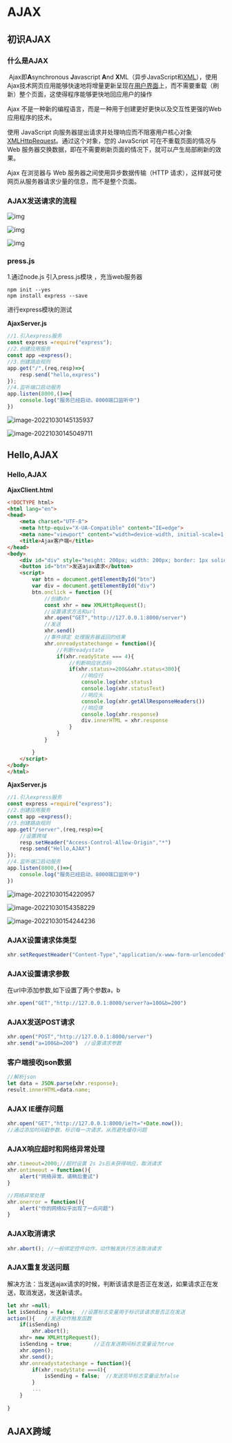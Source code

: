 # AJAX

## 初识AJAX

### 什么是AJAX

​	Ajax即**A**synchronous **J**avascript **A**nd **X**ML（异步JavaScript和[XML](https://baike.baidu.com/item/XML/86251?fromModule=lemma_inlink)），使用Ajax技术网页应用能够快速地将增量更新呈现在[用户界面](https://baike.baidu.com/item/用户界面/6582461?fromModule=lemma_inlink)上，而不需要重载（刷新）整个页面，这使得程序能够更快地回应用户的操作

Ajax 不是一种新的编程语言，而是一种用于创建更好更快以及交互性更强的Web应用程序的技术。

使用 JavaScript 向服务器提出请求并处理响应而不阻塞用户核心对象[XMLHttpRequest](https://baike.baidu.com/item/XMLHttpRequest?fromModule=lemma_inlink)。通过这个对象，您的 JavaScript 可在不重载页面的情况与 Web 服务器交换数据，即在不需要刷新页面的情况下，就可以产生局部刷新的效果。

Ajax 在浏览器与 Web 服务器之间使用异步数据传输（HTTP 请求），这样就可使网页从服务器请求少量的信息，而不是整个页面。

### AJAX发送请求的流程

![img](414640-20160814102435953-1495183910.jpg)

![img](70-16671115114833.png)

![img](70.png)

### press.js

1.通过node.js 引入press.js模块 ，充当web服务器

```shell
npm init --yes
npm install express --save
```

进行express模块的测试

**AjaxServer.js**

```js
//1.引入express服务
const express =require("express");
//2.创建应用服务
const app =express();
//3.创建路由规则
app.get("/",(req,resp)=>{
    resp.send("hello,express")
});
//4.监听端口启动服务
app.listen(8000,()=>{
    console.log("服务已经启动，8000端口监听中")
})
```

![image-20221030145135937](image-20221030145135937.png)

![image-20221030145049711](image-20221030145049711.png)

## Hello,AJAX

### Hello,AJAX

**AjaxClient.html**

```html
<!DOCTYPE html>
<html lang="en">
<head>
    <meta charset="UTF-8">
    <meta http-equiv="X-UA-Compatible" content="IE=edge">
    <meta name="viewport" content="width=device-width, initial-scale=1.0">
    <title>Ajax客户端</title>
</head>
<body>
    <div id="div" style="height: 200px; width: 200px; border: 1px solid black;"></div>
    <button id="btn">发送ajax请求</button>
    <script>
        var btn = document.getElementById("btn")
        var div = document.getElementById("div")
        btn.onclick = function (){
            //创建xhr
            const xhr = new XMLHttpRequest();
            //设置请求方法和url
            xhr.open("GET","http://127.0.0.1:8000/server")
            //发送
            xhr.send()
            //事件绑定 处理服务器返回的结果
            xhr.onreadystatechange = function(){
                //判断readystate
                if(xhr.readyState === 4){
                    //判断响应状态码
                    if(xhr.status>=200&&xhr.status<300){
                        //响应行
                        console.log(xhr.status)
                        console.log(xhr.statusText)
                        //响应头
                        console.log(xhr.getAllResponseHeaders())
                        //响应体
                        console.log(xhr.response)
                        div.innerHTML = xhr.response
                    }
                }
            }

        }
    </script>
</body>
</html>
```



**AjaxServer.js**

```js
//1.引入express服务
const express =require("express");
//2.创建应用服务
const app =express();
//3.创建路由规则
app.get("/server",(req,resp)=>{
    //设置跨域
    resp.setHeader("Access-Control-Allow-Origin","*")
    resp.send("Hello,AJAX")
});
//4.监听端口启动服务
app.listen(8000,()=>{
    console.log("服务已经启动，8000端口监听中")
})
```

![image-20221030154220957](image-20221030154220957.png)

![image-20221030154358229](image-20221030154358229.png)

![image-20221030154244236](image-20221030154244236.png)

### AJAX设置请求体类型

```js
xhr.setRequestHeader("Content-Type","application/x-www-form-urlencoded")
```



### AJAX设置请求参数

在url中添加参数,如下设置了两个参数a，b

```js
xhr.open("GET","http://127.0.0.1:8000/server?a=100&b=200")
```



### AJAX发送POST请求

```js
xhr.open("POST","http://127.0.0.1:8000/server")
xhr.send("a=100&b=200")  //设置请求参数
```



### 客户端接收json数据

```js
//解析json
let data = JSON.parse(xhr.response);
result.innerHTML=data.name;
```



### AJAX  IE缓存问题

```js
xhr.open("GET","http://127.0.0.1:8000/ie?t="+Date.now());
//通过添加时间戳参数，标识每一次请求，从而避免缓存问题
```



### AJAX响应超时和网络异常处理

```js
xhr.timeout=2000;//超时设置 2s 2s后未获得响应，取消请求
xhr.ontimeout = function(){
    alert("网络异常，请稍后重试")
}

//网络异常处理
xhr.onerror = function(){
    alert("你的网络似乎出现了一点问题")
}

```



### AJAX取消请求

```js
xhr.abort(); //一般绑定控件动作，动作触发执行方法取消请求
```



### AJAX重复发送问题

解决方法：当发送ajax请求的时候，判断该请求是否正在发送，如果请求正在发送，取消发送，发送新请求。

```js
let xhr =null;
let isSending = false;	//设置标志变量用于标识该请求是否正在发送
action(){	//发送动作触发函数
    if(isSending)
        xhr.abort();
    xhr= new XMLHttpRequest();
    isSending = true;		//正在发送期间标志变量设为true
    xhr.open();
    xhr.send();
    xhr.onreadystatechange = function(){
        if(xhr.readyState ===4){
            isSending = false;	//发送完毕标志变量设为false
        }
        ...
    }
        
}
```



## AJAX跨域